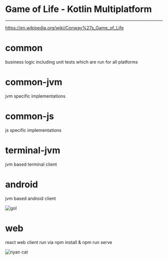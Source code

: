 # Game of Life - Kotlin Multiplatform
---------------------------------

https://en.wikipedia.org/wiki/Conway%27s_Game_of_Life

# common
business logic including unit tests which are run for all platforms

# common-jvm
jvm specific implementations

# common-js
js specific implementations

# terminal-jvm
jvm based terminal client

# android
jvm based android client

![gol](https://user-images.githubusercontent.com/1046688/34879875-fbe8cbd8-f7ae-11e7-8c33-21fbfac15e8b.gif)

# web
react web client
run via npm install & npm run serve

![nyan cat](https://user-images.githubusercontent.com/1046688/34879934-279134dc-f7af-11e7-953b-f4e7f140c57d.gif)

